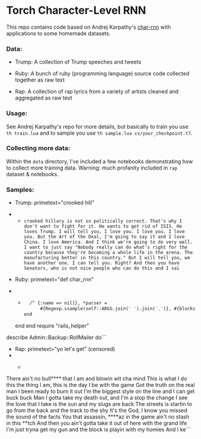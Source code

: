 # Torch Character-Level RNN

This repo contains code based on Andrej Karpathy's [char-rnn](https://github.com/karpathy/char-rnn) with applications to some homemade datasets.


### Data:
- Trump: A collection of Trump speeches and tweets

- Ruby: A bunch of ruby (programming language) source code collected together as raw text

- Rap: A collection of rap lyrics from a variety of artists cleaned and aggregated as raw text


### Usage:
See Andrej Karpathy's repo for more details, but basically to train you use `th train.lua` and to sample you use `th sample.lua cv/your_checkpoint.t7`.


### Collecting more data:
Within the `data` directory, I've included a few notebooks demonstrating how to collect more training data. Warning: much profanity included in `rap` dataset & notebooks. 

### Samples:

- Trump: primetext="crooked hill"
- - ```crooked hillary is not so politically correct. That's why I don't want to fight for it. He wants to get rid of ISIS. He loves Trump. I will tell you, I love you. I love you. I love you. But the Art of the Deal, I'm going to say it and I love China. I love America. And I think we're going to do very well. I want to just say "Nobody really can do what's right for the country because they're becoming a whole life in the arena. The manufacturing better in this country." But I will tell you, we have another one. I can tell you. Right? And then you have Senators, who is not nice people who can do this and I sai```

- Ruby: primetext="def char_rnn"
- - ```def char_rnn=) {qp[]-->Format>.*N/] ON {*args.inspect}::SCHEMA &% 2 [%(1)' NOT NULL
      /^ {:name => nil]}, *parser = 
          #{Regexp.ssample(self::ARGS.join(' ').join(',')}, #{blocks.length})'
    end
  end
end
require "rails_helper"

describe Admin::Backup::RollMailer do```

- Rap: primetext="yo let's get" (censored)
- - ```yo let's get it in
There ain't no bull**** that I am and blowin wit cha mind
This is what I do this the thing I am, this is the day I be with the game
Got the truth on the real man I been ready to burn it out
I'm the biggest style on the line and I can get buck buck
Man I gotta take my death out, and I'm a stop the change
I see the love that I take is the sun and my slugs are back
The streets is startin to go from the back and the track to the shy
It's the God, I know you missed the sound of the facts
You that assassin, ****az in the game ain't no stash in this **tch
And then you ain't gotta take it out of here with the grand life
I'm just tryna get my gun and the block is playin with my homies
And I ke```


